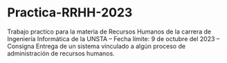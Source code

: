 # Practica-RRHH-2023
Trabajo practico para la materia de Recursos Humanos de la carrera de Ingeniería Informática de la UNSTA – Fecha límite: 9 de octubre del 2023 – Consigna Entrega de un sistema vinculado a algún proceso de administración de recursos humanos.
